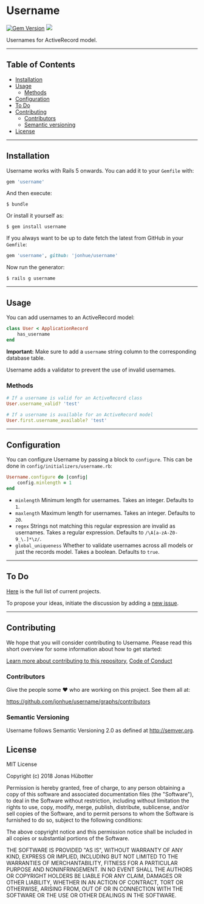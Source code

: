 # Username

[![Gem Version](https://badge.fury.io/rb/username.svg)](https://badge.fury.io/rb/username) <img src="https://travis-ci.org/jonhue/username.svg?branch=master" />

Usernames for ActiveRecord model.

---

## Table of Contents

* [Installation](#installation)
* [Usage](#usage)
    * [Methods](#methods)
* [Configuration](#configuration)
* [To Do](#to-do)
* [Contributing](#contributing)
    * [Contributors](#contributors)
    * [Semantic versioning](#semantic-versioning)
* [License](#license)

---

## Installation

Username works with Rails 5 onwards. You can add it to your `Gemfile` with:

```ruby
gem 'username'
```

And then execute:

    $ bundle

Or install it yourself as:

    $ gem install username

If you always want to be up to date fetch the latest from GitHub in your `Gemfile`:

```ruby
gem 'username', github: 'jonhue/username'
```

Now run the generator:

    $ rails g username

---

## Usage

You can add usernames to an ActiveRecord model:

```ruby
class User < ApplicationRecord
    has_username
end
```

**Important:** Make sure to add a `username` string column to the corresponding database table.

Username adds a validator to prevent the use of invalid usernames.

### Methods

```ruby
# If a username is valid for an ActiveRecord class
User.username_valid? 'test'

# If a username is available for an ActiveRecord model
User.first.username_available? 'test'
```

---

## Configuration

You can configure Username by passing a block to `configure`. This can be done in `config/initializers/username.rb`:

```ruby
Username.configure do |config|
    config.minlength = 1
end
```

* `minlength` Minimum length for usernames. Takes an integer. Defaults to `1`.
* `maxlength` Maximum length for usernames. Takes an integer. Defaults to `20`.
* `regex` Strings not matching this regular expression are invalid as usernames. Takes a regular expression. Defaults to `/\A[a-zA-Z0-9_\.]*\z/`.
* `global_uniqueness` Whether to validate usernames across all models or just the records model. Takes a boolean. Defaults to `true`.

---

## To Do

[Here](https://github.com/jonhue/username/projects/1) is the full list of current projects.

To propose your ideas, initiate the discussion by adding a [new issue](https://github.com/jonhue/username/issues/new).

---

## Contributing

We hope that you will consider contributing to Username. Please read this short overview for some information about how to get started:

[Learn more about contributing to this repository](CONTRIBUTING.md), [Code of Conduct](CODE_OF_CONDUCT.md)

### Contributors

Give the people some :heart: who are working on this project. See them all at:

https://github.com/jonhue/username/graphs/contributors

### Semantic Versioning

Username follows Semantic Versioning 2.0 as defined at http://semver.org.

## License

MIT License

Copyright (c) 2018 Jonas Hübotter

Permission is hereby granted, free of charge, to any person obtaining a copy
of this software and associated documentation files (the "Software"), to deal
in the Software without restriction, including without limitation the rights
to use, copy, modify, merge, publish, distribute, sublicense, and/or sell
copies of the Software, and to permit persons to whom the Software is
furnished to do so, subject to the following conditions:

The above copyright notice and this permission notice shall be included in all
copies or substantial portions of the Software.

THE SOFTWARE IS PROVIDED "AS IS", WITHOUT WARRANTY OF ANY KIND, EXPRESS OR
IMPLIED, INCLUDING BUT NOT LIMITED TO THE WARRANTIES OF MERCHANTABILITY,
FITNESS FOR A PARTICULAR PURPOSE AND NONINFRINGEMENT. IN NO EVENT SHALL THE
AUTHORS OR COPYRIGHT HOLDERS BE LIABLE FOR ANY CLAIM, DAMAGES OR OTHER
LIABILITY, WHETHER IN AN ACTION OF CONTRACT, TORT OR OTHERWISE, ARISING FROM,
OUT OF OR IN CONNECTION WITH THE SOFTWARE OR THE USE OR OTHER DEALINGS IN THE
SOFTWARE.

